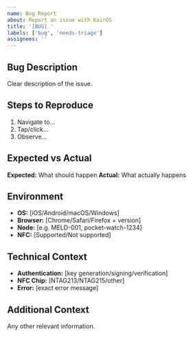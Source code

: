 ```yaml
---
name: Bug Report
about: Report an issue with KairOS
title: '[BUG] '
labels: ['bug', 'needs-triage']
assignees: ''
---
```


## Bug Description
Clear description of the issue.

## Steps to Reproduce
1. Navigate to...
2. Tap/click...
3. Observe...

## Expected vs Actual
**Expected:** What should happen
**Actual:** What actually happens

## Environment
- **OS:** [iOS/Android/macOS/Windows]
- **Browser:** [Chrome/Safari/Firefox + version]
- **Node:** [e.g. MELD-001, pocket-watch-1234]
- **NFC:** [Supported/Not supported]

## Technical Context
- **Authentication:** [key generation/signing/verification]
- **NFC Chip:** [NTAG213/NTAG215/other]
- **Error:** [exact error message]

## Additional Context
Any other relevant information. 